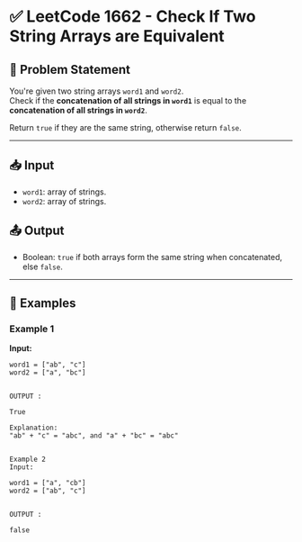# ✅ LeetCode 1662 - Check If Two String Arrays are Equivalent

## 📝 Problem Statement

You're given two string arrays `word1` and `word2`.  
Check if the **concatenation of all strings in `word1`** is equal to the **concatenation of all strings in `word2`**.

Return `true` if they are the same string, otherwise return `false`.

---

## 📥 Input

- `word1`: array of strings.
- `word2`: array of strings.

## 📤 Output

- Boolean: `true` if both arrays form the same string when concatenated, else `false`.

---

## 🧠 Examples

### Example 1
**Input:**
```text
word1 = ["ab", "c"]
word2 = ["a", "bc"]


OUTPUT : 

True

Explanation:
"ab" + "c" = "abc", and "a" + "bc" = "abc"


Example 2
Input:

word1 = ["a", "cb"]
word2 = ["ab", "c"]


OUTPUT :

false


